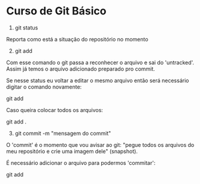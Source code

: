 <h1>Curso de Git Básico</h1>

1) git status

Reporta como está a situação do repositório no momento

2) git add <arquivo>

Com esse comando o git passa a reconhecer o arquivo e sai do 'untracked'.
Assim já temos o arquivo adicionado preparado pro commit.

Se nesse status eu voltar a editar o mesmo arquivo então será necessário digitar o comando novamente:

git add <arquivo>

Caso queira colocar todos os arquivos:

git add .

3) git commit -m "mensagem do commit"

O 'commit' é o momento que vou avisar ao git: "pegue todos os arquivos do meu repositório e crie uma imagem dele" (snapshot).

É necessário adicionar o arquivo para podermos 'commitar':

git add <arquivo> 

